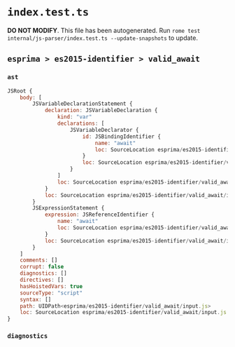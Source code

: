 # `index.test.ts`

**DO NOT MODIFY**. This file has been autogenerated. Run `rome test internal/js-parser/index.test.ts --update-snapshots` to update.

## `esprima > es2015-identifier > valid_await`

### `ast`

```javascript
JSRoot {
	body: [
		JSVariableDeclarationStatement {
			declaration: JSVariableDeclaration {
				kind: "var"
				declarations: [
					JSVariableDeclarator {
						id: JSBindingIdentifier {
							name: "await"
							loc: SourceLocation esprima/es2015-identifier/valid_await/input.js 1:4-1:9 (await)
						}
						loc: SourceLocation esprima/es2015-identifier/valid_await/input.js 1:4-1:9
					}
				]
				loc: SourceLocation esprima/es2015-identifier/valid_await/input.js 1:0-1:10
			}
			loc: SourceLocation esprima/es2015-identifier/valid_await/input.js 1:0-1:10
		}
		JSExpressionStatement {
			expression: JSReferenceIdentifier {
				name: "await"
				loc: SourceLocation esprima/es2015-identifier/valid_await/input.js 1:12-1:17 (await)
			}
			loc: SourceLocation esprima/es2015-identifier/valid_await/input.js 1:11-1:19
		}
	]
	comments: []
	corrupt: false
	diagnostics: []
	directives: []
	hasHoistedVars: true
	sourceType: "script"
	syntax: []
	path: UIDPath<esprima/es2015-identifier/valid_await/input.js>
	loc: SourceLocation esprima/es2015-identifier/valid_await/input.js 1:0-2:0
}
```

### `diagnostics`

```

```
